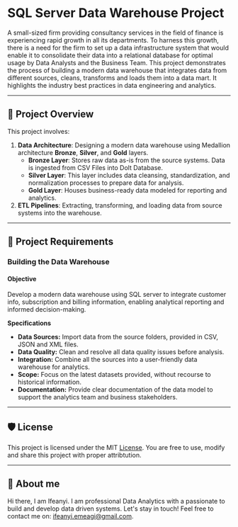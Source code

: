 # SQL Server Data Warehouse Project
A small-sized firm providing consultancy services in the field of finance is experiencing rapid growth in all its departments. To harness this growth, there is a need for the firm to set up a data infrastructure system that would enable it to consolidate their data into a relational database for optimal usage by Data Analysts and the Business Team. This project demonstrates the process of building a modern data warehouse that integrates data from different sources, cleans, transforms and loads them into a data mart. It highlights the industry best practices in data engineering and analytics.

---
## 📖 Project Overview

This project involves:
1. **Data Architecture**: Designing a modern data warehouse using Medallion architecture **Bronze**, **Silver**, and **Gold** layers.
   * **Bronze Layer**: Stores raw data as-is from the source systems. Data is ingested from CSV Files into Dolt Database.
   * **Silver Layer**: This layer includes data cleansing, standardization, and normalization processes to prepare data for analysis.
   * **Gold Layer**: Houses business-ready data modeled for reporting and analytics.
2. **ETL Pipelines**: Extracting, transforming, and loading data from source systems into the warehouse.

---

## 🚀 Project Requirements

### Building the Data Warehouse

#### Objective
Develop a modern data warehouse using SQL server to integrate customer info, subscription and billing information, enabling analytical reporting and informed decision-making.

**Specifications**
- **Data Sources:** Import data from the source folders, provided in CSV, JSON and XML files.
- **Data Quality:** Clean and resolve all data quality issues before analysis.
- **Integration:** Combine all the sources into a user-friendly data warehouse for analytics.
- **Scope:** Focus on the latest datasets provided, without recourse to historical information.
- **Documentation:** Provide clear documentation of the data model to support the analytics team and business stakeholders.

---
## 🛡️ License
This project is licensed under the MIT [License](LICENSE). You are free to use, modify and share this project with proper attribtution.

---

## 🌟 About me
Hi there, I am Ifeanyi. I am professional Data Analytics with a passionate to build and develop data driven systems. Let's stay in touch! Feel free to contact me on: ifeanyi.emeagi@gmail.com. 

